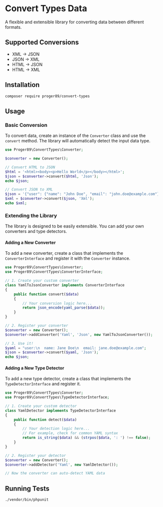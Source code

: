 # Convert Types Data

A flexible and extensible library for converting data between different formats.

## Supported Conversions

*   XML -> JSON
*   JSON -> XML
*   HTML -> JSON
*   HTML -> XML

## Installation

```bash
composer require proger89/convert-types
```

## Usage

### Basic Conversion

To convert data, create an instance of the `Converter` class and use the `convert` method. The library will automatically detect the input data type.

```php
use Proger89\ConvertTypes\Converter;

$converter = new Converter();

// Convert HTML to JSON
$html = '<html><body><p>Hello World</p></body></html>';
$json = $converter->convert($html, 'Json');
echo $json;

// Convert JSON to XML
$json = '{"user": {"name": "John Doe", "email": "john.doe@example.com"}}';
$xml = $converter->convert($json, 'Xml');
echo $xml;
```

### Extending the Library

The library is designed to be easily extensible. You can add your own converters and type detectors.

#### Adding a New Converter

To add a new converter, create a class that implements the `ConverterInterface` and register it with the `Converter` instance.

```php
use Proger89\ConvertTypes\Converter;
use Proger89\ConvertTypes\ConverterInterface;

// 1. Create your custom converter
class YamlToJsonConverter implements ConverterInterface
{
    public function convert($data)
    {
        // Your conversion logic here...
        return json_encode(yaml_parse($data));
    }
}

// 2. Register your converter
$converter = new Converter();
$converter->addConverter('Yaml', 'Json', new YamlToJsonConverter());

// 3. Use it!
$yaml = "user:\n  name: Jane Doe\n  email: jane.doe@example.com";
$json = $converter->convert($yaml, 'Json');
echo $json;
```

#### Adding a New Type Detector

To add a new type detector, create a class that implements the `TypeDetectorInterface` and register it.

```php
use Proger89\ConvertTypes\Converter;
use Proger89\ConvertTypes\TypeDetectorInterface;

// 1. Create your custom detector
class YamlDetector implements TypeDetectorInterface
{
    public function detect($data)
    {
        // Your detection logic here...
        // For example, check for common YAML syntax
        return is_string($data) && (strpos($data, ': ') !== false);
    }
}

// 2. Register your detector
$converter = new Converter();
$converter->addDetector('Yaml', new YamlDetector());

// Now the converter can auto-detect YAML data
```

## Running Tests

```bash
./vendor/bin/phpunit
```